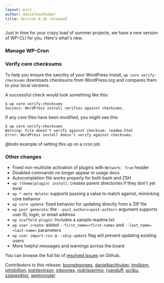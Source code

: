 ```yaml
---
layout: post
author: danielbachhuber
title: Version 0.16 released
---
```


Just in time for your crazy load of summer projects, we have a new version of WP-CLI for you. Here's what's new.

### Manage WP-Cron

### Verify core checksums

To help you ensure the sanctity of your WordPress install, `wp core verify-checksums` downloads checksums from WordPress.org and compares them to your local versions.

A successful check would look something like this:

	$ wp core verify-checksums
	Success: WordPress install verifies against checksums.

If any core files have been modified, you might see this:

	$ wp core verify-checksums
	Warning: File doesn't verify against checksum: readme.html
	Error: WordPress install doesn't verify against checksums.

@todo example of setting this up on a cron job

### Other changes

* Fixed non-multisite activation of plugins with `Network: True` header
* Disabled commands no longer appear in usage docs
* Autocompletion file works properly for both bash and ZSH
* `wp (theme|plugin) install`: creates parent directories if they don't yet exist
* `wp * meta delete`: supports passing a value to match against, mimicking core behavior
* `wp core update`: fixed behavior for updating directly from a ZIP file
* `wp post generate`: the `--post_author=<post-author>` argument supports user ID, login, or email address
* `wp scaffold plugin`: Includes a sample readme.txt
* `wp user create`: added `--first_name=<first-name>` and `--last_name=<last-name>` parameters
* `wp user import-csv`: a `--skip-update` flag will prevent updating existing users
* More helpful messages and warnings across the board

You can browse the full list of [resolved issues](https://github.com/wp-cli/wp-cli/issues?milestone=23&page=1&state=closed) on Github.

Contributors to this release: [boonebgorges](https://github.com/boonebgorges), [danielbachhuber](https://github.com/danielbachhuber), [jmslbam](https://github.com/jmslbam), [johnbillion](https://github.com/johnbillion), [joshlevinson](https://github.com/joshlevinson), [mboynes](https://github.com/mboynes), [rodrigoprimo](https://github.com/rodrigoprimo), [ryanduff](https://github.com/ryanduff), [scribu](https://github.com/scribu), [szepeviktor](https://github.com/szepeviktor), [westonruter](https://github.com/westonruter)